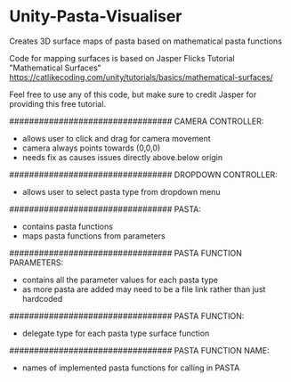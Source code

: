 # Unity-Pasta-Visualiser
Creates 3D surface maps of pasta based on mathematical pasta functions

Code for mapping surfaces is based on Jasper Flicks Tutorial "Mathematical Surfaces" https://catlikecoding.com/unity/tutorials/basics/mathematical-surfaces/

Feel free to use any of this code, but make sure to credit Jasper for providing this free tutorial.

#################################
CAMERA CONTROLLER:
 - allows user to click and drag for camera movement
 - camera always points towards (0,0,0)
 - needs fix as causes issues directly above.below origin
 
#################################
DROPDOWN CONTROLLER:
 - allows user to select pasta type from dropdown menu

#################################
PASTA:
 - contains pasta functions
 - maps pasta functions from parameters
 
#################################
PASTA FUNCTION PARAMETERS:
 - contains all the parameter values for each pasta type
 - as more pasta are added may need to be a file link rather than just hardcoded
 
#################################
PASTA FUNCTION:
 - delegate type for each pasta type surface function
 
#################################
PASTA FUNCTION NAME:
 - names of implemented pasta functions for calling in PASTA
